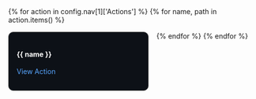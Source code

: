 <style>
.cards { display: flex; flex-wrap: wrap; gap: 1rem; }
.card {
  background: #0d1117;
  padding: 1rem;
  width: 250px;
  border-radius: 10px;
  border: 1px solid #444;
  color: white;
}
.card a { color: #58a6ff; text-decoration: none; }
</style>

<div class="cards">
  {% for action in config.nav[1]['Actions'] %}
  {% for name, path in action.items() %}
  <div class="card">
    <h4>{{ name }}</h4>
    <p><a href="{{ path }}">View Action</a></p>
  </div>
  {% endfor %}
  {% endfor %}
</div>
